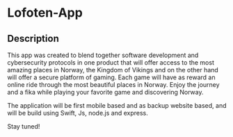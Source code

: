 # Lofoten-App

## Description

This app was created to blend together software development and cybersecurity protocols in one product that will offer access to the most amazing places in Norway, the Kingdom of Vikings and on the other hand will offer a secure platform of gaming. Each game will have as reward an online ride through the most beautiful places in Norway.
Enjoy the journey and a fika while playing your favorite game and discovering Norway.

The application will be first mobile based and as backup website based, and will be build using Swift, Js, node.js and express.

Stay tuned!
